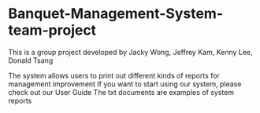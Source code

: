 # Banquet-Management-System-team-project
This is a group project developed 
by Jacky Wong, Jeffrey Kam, Kenny Lee, Donald Tsang

The system allows users to print out different kinds of reports for management improvement
If you want to start using our system, please check out our User Guide
The txt documents are examples of system reports
